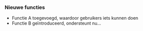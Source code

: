 
### Nieuwe functies

- Functie A toegevoegd, waardoor gebruikers iets kunnen doen
- Functie B geïntroduceerd, ondersteunt nu...
